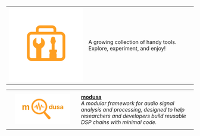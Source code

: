 <table>
  <tr>
    <td width="200" valign="middle">
      <a href="https://www.github.com/meluron-toolbox" target="_blank">
        <img src="https://raw.githubusercontent.com/meluron/assets/refs/heads/main/logos/meluron-toolbox/orig.png" width="250" alt="meluron-toolbox logo" />
      </a>
    </td>
    <td valign="middle">
       A growing collection of handy tools. Explore, experiment, and enjoy!
    </td>
  </tr>
</table>

<table>
    <td height=100 width=180 align="center">
      <a href="https://meluron-toolbox.github.io/modusa/" target="_blank">
        <img src="https://raw.githubusercontent.com/meluron/assets/refs/heads/main/logos/meluron-toolbox/modusa/orig.png" height=80 alt="modusa" />
      </a>
    </td>
    <td>
      <a href="https://meluron-toolbox.github.io/modusa/" target="_blank"><strong>modusa</strong></a><br/>
      <em>A modular framework for audio signal analysis and processing, designed to help researchers and developers build reusable DSP chains with minimal code.</em>
    </td>
  </tr>
</table>
